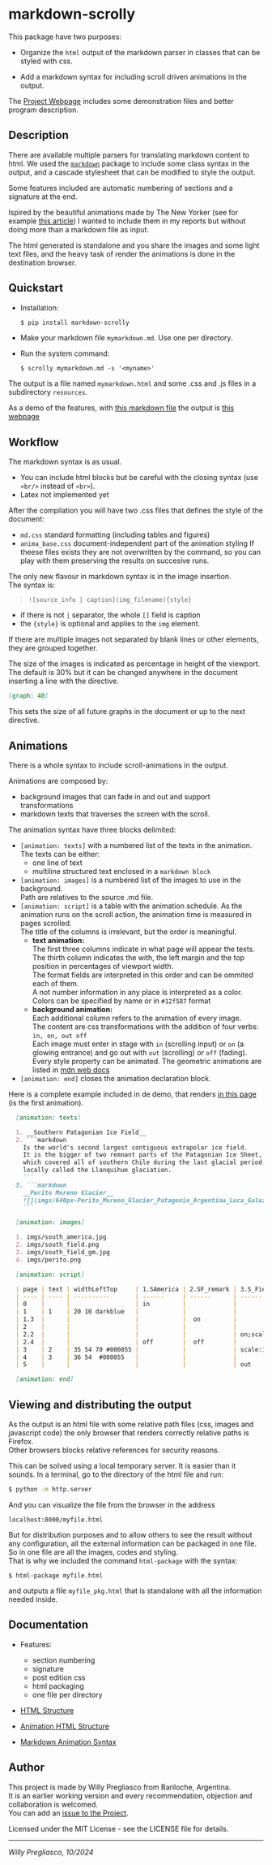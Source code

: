 # markdown-scrolly

This package have two purposes:

* Organize the `html` output of the markdown parser in classes that can be styled with css.

* Add a markdown syntax for including scroll driven animations in the output. 

The [Project Webpage](https://gitlab.com/wpregliasco/markdown-scrolly) includes some demonstration files and better program description.

## Description

There are available multiple parsers for translating markdown content to html. 
We used the [`markdown`](https://pypi.org/project/Markdown/) package to include some class syntax in the output, and a 
cascade stylesheet that can be modified to style the output. 

Some features included are automatic numbering of sections and a signature at the end. 

Ispired by the beautiful animations made by The New Yorker (see for example [this article](https://www.newyorker.com/magazine/2021/12/06/the-secretive-libyan-prisons-that-keep-migrants-out-of-europe)) I wanted to include them in my reports but without doing more than a markdown file as input. 

The html generated is standalone and you share the images and some light text files, and the heavy task of render the animations is done in the destination browser. 

## Quickstart

* Installation: 
  
  ```bash
  $ pip install markdown-scrolly
  ```

* Make your markdown file `mymarkdown.md`. Use one per directory.

* Run the system command:
  
  ```
  $ scrolly mymarkdown.md -s '<myname>'
  ```

The output is a file named `mymarkdown.html` and some .css and .js files in a subdirectory `resources`.

As a demo of the features, with [this markdown file](https://gitlab.com/wpregliasco/markdown-scrolly/-/raw/main/demo/test.md?ref_type=heads) the output is [this webpage](https://markdown-scrolly-1730e5.gitlab.io/test.html)

## Workflow

The markdown syntax is as usual. 

* You can include html blocks but be careful with the closing syntax (use `<br/>` instead of `<br>`).
* Latex not implemented yet

After the compilation you will have two .css files that defines the style of the document:

* `md.css`  standard formatting (including tables and figures)
* `anima_base.css` document-independent part of the animation styling
  If theese files exists they are not overwritten by the command, so you can play with them
  preserving the results on succesive runs. 

The only new flavour in markdown syntax is in the image insertion.   
The syntax is:

> `![source_info | caption](img_filename){style}`

* if there is not `|` separator, the whole `[]` field is caption
* the `{style}` is optional and applies to the `img` element.

If there are multiple images not separated by blank lines or other elements, they are grouped together.

The size of the images is indicated as percentage in height of the viewport.   
The default is 30% but it can be changed anywhere in the document inserting a line with the directive.

```markdown
[graph: 40]
```

This sets the size of all future graphs in the document or up to the next directive. 

## Animations

There is a whole syntax to include scroll-animations in the output. 

Animations are composed by:

* background images that can fade in and out and support transformations
* markdown texts that traverses the screen with the scroll. 

The animation syntax have three blocks delimited:

* `[animation: texts]` with a numbered list of the texts in the animation.   
  The texts can be either:
  * one line of text 
  * multiline structured text enclosed in a `markdown block`
* `[animation: images]` is a numbered list of the images to use in the background.  
  Path are relatives to the source .md file. 
* `[animation: script]` is a table with the animation schedule. 
  As the animation runs on the scroll action, the animation time is measured in pages scrolled.  
  The title of the columns is irrelevant, but the order is meaningful.
  * __text animation:__   
    The first three columns indicate in what page will appear the texts.  
    The thirth column indicates the with, the left margin and the top position in percentages of viewport width.   
    The format fields are interpreted in this order and can be ommited each of them.  
    A not number information in any place is interpreted as a color.    
    Colors can be specified by name or in `#12f587` format
  * __background animation:__  
    Each additional column refers to the animation of every image.  
    The content are css transformations with the addition of four verbs: `in, on, out off`  
    Each image must enter in stage with `in` (scrolling input) or `on` (a glowing entrance) and go out with `out` (scrolling) or `off` (fading).
    Every style property can be animated. The geometric animations are listed in [mdn web docs](https://developer.mozilla.org/en-US/docs/Web/API/Web_Animations_API/Using_the_Web_Animations_API)
* `[animation: end]` closes the animation declaration block.

Here is a complete example included in de demo, that renders [in this page](https://markdown-scrolly-1730e5.gitlab.io/test.html) (is the first animation).

```markdown
  [animation: texts]

  1. __Southern Patagonian Ice Field__ 
  2. ```markdown
    Is the world's second largest contiguous extrapolar ice field. 
    It is the bigger of two remnant parts of the Patagonian Ice Sheet, 
    which covered all of southern Chile during the last glacial period, 
    locally called the Llanquihue glaciation. 
    ```
  3. ```markdown
    __Perito Moreno Glacier__  
    ![](imgs/640px-Perito_Moreno_Glacier_Patagonia_Argentina_Luca_Galuzzi_2005.jpeg)
    ```

  [animation: images]

  1. imgs/south_america.jpg
  2. imgs/south_field.png
  3. imgs/south_field_gm.jpg
  4. imgs/perito.png

  [animation: script]

  | page | text | widthLeftTop     | 1.SAmerica | 2.SF_remark | 3.S_Field | 4.Glacier_remark |
  | ---- | ---- | ----------       | ------     | ------      | ------    | ------           |
  | 0    |      |                  | in         |             |           |                  |
  | 1    | 1    | 20 10 darkblue   |            |             |           |                  |
  | 1.3  |      |                  |            |  on         |           |                  |
  | 2    |      |                  |            |             |           |                  |
  | 2.2  |      |                  |            |             | on;scale:.05;transform: translate(-30%,90%);|  |
  | 2.4  |      |                  | off        |  off        |           |                  |
  | 3    | 2    | 35 54 70 #000055 |            |             | scale:1;transform: translate(0%,0%); |   |
  | 4    | 3    | 36 54  #000055   |            |             |           | on               |
  | 5    |      |                  |            |             | out       | out              |

  [animation: end]
```

## Viewing and distributing the output

As the output is an html file with some relative path files (css, images and javascript code)
the only browser that renders correctly relative paths is Firefox.   
Other browsers blocks relative references for security reasons. 

This can be solved using a local temporary server. It is easier than it sounds. 
In a terminal, go to the directory of the html file and run:

```bash
$ python -m http.server
```

And you can visualize the file from the browser in the address

```
localhost:8000/myfile.html
```

But for distribution purposes and to allow others to see the result without any configuration, 
all the external information can be packaged in one file. So in one file are all the images, codes and styling.   
That is why we included the command `html-package` with the syntax:

```
$ html-package myfile.html
```

and outputs a file `myfile_pkg.html` that is standalone with all the information needed inside. 

## Documentation

* Features:
  
  * section numbering
  * signature
  * post edition css
  * html packaging
  * one file per directory

* [HTML Structure](./docs/md_css.md)

* [Animation HTML Structure](./docs/anima_css.md)

* [Markdown Animation Syntax](./docs/anima_syntax.md)

## Author

This project is made by Willy Pregliasco from Bariloche, Argentina.   
It is an earlier working version and every recommendation, objection and collaboration is welcomed.   
You can add an [issue to the Project](https://gitlab.com/wpregliasco/markdown-scrolly/-/issues).

Licensed under the MIT License - see the LICENSE file for details.

---

_Willy Pregliasco, 10/2024_